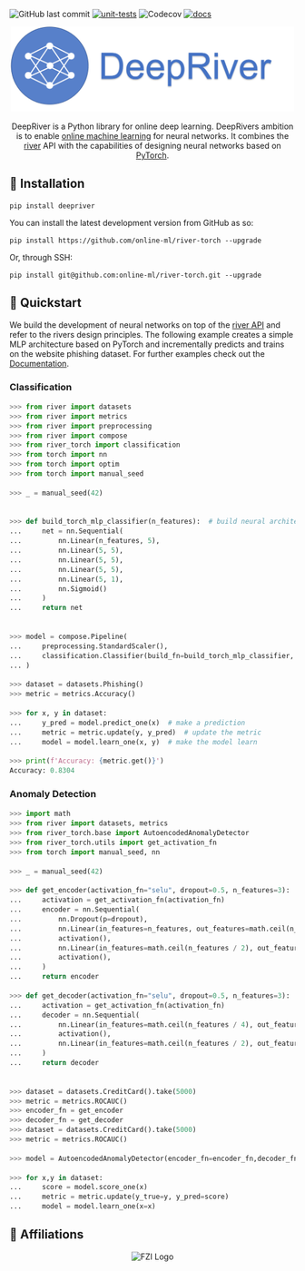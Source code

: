 ![GitHub last commit](https://img.shields.io/github/last-commit/kulbachcedric/DeepRiver)
[![unit-tests](https://github.com/kulbachcedric/DeepRiver/actions/workflows/unit-tests.yml/badge.svg)](https://github.com/kulbachcedric/DeepRiver/actions/workflows/unit-tests.yml)
![Codecov](https://img.shields.io/codecov/c/github/kulbachcedric/DeepRiver)
[![docs](https://github.com/kulbachcedric/IncrementalTorch/actions/workflows/mkdocs.yml/badge.svg)](https://github.com/kulbachcedric/IncrementalTorch/actions/workflows/unit_test.yml)

<p align="center">
  <img height="150px" src="docs/img/logo.png" alt="incremental dl logo">
</p>

<p align="center">
    DeepRiver is a Python library for online deep learning.
    DeepRivers ambition is to enable <a href="https://www.wikiwand.com/en/Online_machine_learning">online machine learning</a> for neural networks.
    It combines the <a href="https://www.riverml.xyz">river</a> API with the capabilities of designing neural networks based on <a href="https://pytorch.org">PyTorch</a>.
</p>

## 💈 Installation
```shell
pip install deepriver
```
You can install the latest development version from GitHub as so:
```shell
pip install https://github.com/online-ml/river-torch --upgrade
```

Or, through SSH:
```shell
pip install git@github.com:online-ml/river-torch.git --upgrade
```


## 🍫 Quickstart
We build the development of neural networks on top of the <a href="https://www.riverml.xyz">river API</a> and refer to the rivers design principles.
The following example creates a simple MLP architecture based on PyTorch and incrementally predicts and trains on the website phishing dataset.
For further examples check out the <a href="https://online-ml.github.io/river-torch">Documentation</a>.
### Classification
```python
>>> from river import datasets
>>> from river import metrics
>>> from river import preprocessing
>>> from river import compose
>>> from river_torch import classification
>>> from torch import nn
>>> from torch import optim
>>> from torch import manual_seed

>>> _ = manual_seed(42)


>>> def build_torch_mlp_classifier(n_features):  # build neural architecture
...     net = nn.Sequential(
...         nn.Linear(n_features, 5),
...         nn.Linear(5, 5),
...         nn.Linear(5, 5),
...         nn.Linear(5, 5),
...         nn.Linear(5, 1),
...         nn.Sigmoid()
...     )
...     return net


>>> model = compose.Pipeline(
...     preprocessing.StandardScaler(),
...     classification.Classifier(build_fn=build_torch_mlp_classifier, loss_fn='bce', optimizer_fn=optim.Adam, learning_rate=1e-3)
... )

>>> dataset = datasets.Phishing()
>>> metric = metrics.Accuracy()

>>> for x, y in dataset:
...     y_pred = model.predict_one(x)  # make a prediction
...     metric = metric.update(y, y_pred)  # update the metric
...     model = model.learn_one(x, y)  # make the model learn

>>> print(f'Accuracy: {metric.get()}')
Accuracy: 0.8304

```

### Anomaly Detection

```python
>>> import math
>>> from river import datasets, metrics
>>> from river_torch.base import AutoencodedAnomalyDetector
>>> from river_torch.utils import get_activation_fn
>>> from torch import manual_seed, nn

>>> _ = manual_seed(42)

>>> def get_encoder(activation_fn="selu", dropout=0.5, n_features=3):
...     activation = get_activation_fn(activation_fn)
...     encoder = nn.Sequential(
...         nn.Dropout(p=dropout),
...         nn.Linear(in_features=n_features, out_features=math.ceil(n_features / 2)),
...         activation(),
...         nn.Linear(in_features=math.ceil(n_features / 2), out_features=math.ceil(n_features / 4)),
...         activation(),
...     )
...     return encoder

>>> def get_decoder(activation_fn="selu", dropout=0.5, n_features=3):
...     activation = get_activation_fn(activation_fn)
...     decoder = nn.Sequential(
...         nn.Linear(in_features=math.ceil(n_features / 4), out_features=math.ceil(n_features / 2)),
...         activation(),
...         nn.Linear(in_features=math.ceil(n_features / 2), out_features=n_features),
...     )
...     return decoder


>>> dataset = datasets.CreditCard().take(5000)
>>> metric = metrics.ROCAUC()
>>> encoder_fn = get_encoder
>>> decoder_fn = get_decoder
>>> dataset = datasets.CreditCard().take(5000)
>>> metric = metrics.ROCAUC()

>>> model = AutoencodedAnomalyDetector(encoder_fn=encoder_fn,decoder_fn=decoder_fn, lr=0.01)

>>> for x,y in dataset:
...     score = model.score_one(x)
...     metric = metric.update(y_true=y, y_pred=score)
...     model = model.learn_one(x=x)

```

## 🏫 Affiliations
<p align="center">
    <img src="https://upload.wikimedia.org/wikipedia/de/thumb/4/44/Fzi_logo.svg/1200px-Fzi_logo.svg.png?raw=true" alt="FZI Logo" height="200"/>
</p>
